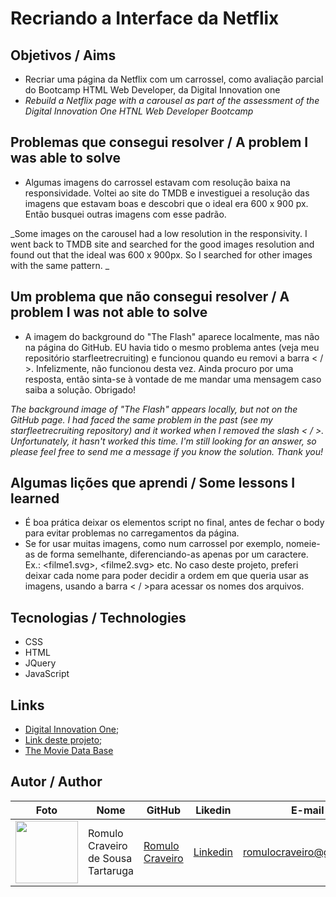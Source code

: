 # Recriando a Interface da Netflix

## Objetivos / Aims

* Recriar uma página da Netflix com um carrossel, como avaliação parcial do Bootcamp HTML Web Developer, da Digital Innovation one
* <i> Rebuild a Netflix page with a carousel as part of the assessment of the Digital Innovation One HTNL Web Developer Bootcamp</i>

## Problemas que consegui resolver / A problem I was able to solve

* Algumas imagens do carrossel estavam com resolução baixa na responsividade. Voltei ao site do TMDB e investiguei a resolução das imagens que estavam boas e descobri que o ideal era 600 x 900 px. Então busquei outras imagens com esse padrão.

_Some images on the carousel had a low resolution in the responsivity. I went back to TMDB site and searched for the good images resolution and found out that the ideal was 600 x 900px. So I searched for other images with the same pattern. _

## Um problema que não consegui resolver / A problem I was not able to solve

* A imagem do background do "The Flash" aparece localmente, mas não na página do GitHub. EU havia tido o mesmo problema antes (veja meu repositório starfleetrecruiting) e funcionou quando eu removi a barra < / >. Infelizmente, não funcionou desta vez. Ainda procuro por uma resposta, então sinta-se à vontade de me mandar uma mensagem caso saiba a solução. Obrigado!

_The background image of "The Flash" appears locally, but not on the GitHub page. I had faced the same problem in the past (see my starfleetrecruiting repository) and it worked when I removed the slash < / >. Unfortunately, it hasn't worked this time. I'm still looking for an answer, so please feel free to send me a message if you know the solution. Thank you!_

## Algumas lições que aprendi / Some lessons I learned

* É boa prática deixar os elementos script no final, antes de fechar o body para evitar problemas no carregamentos da página. 
* Se for usar muitas imagens, como num carrossel por exemplo, nomeie-as de forma semelhante, diferenciando-as apenas por um caractere. Ex.: <filme1.svg>, <filme2.svg> etc. No caso deste projeto, preferi deixar cada nome para poder decidir a ordem em que queria usar as imagens, usando a barra < / >para acessar os nomes dos arquivos.

## Tecnologias / Technologies

* CSS
* HTML
* JQuery
* JavaScript

## Links 

* [Digital Innovation One](https://digitalinnovation.one/);
* [Link deste projeto](https://romulocraveiro.github.io/recriando-netflix/);
* [The Movie Data Base](https://www.themoviedb.org/)

## Autor / Author

| Foto                                                   | Nome                               | GitHub                                               | Likedin                                                 | E-mail                   |
| ------------------------------------------------------ | ---------------------------------- | ---------------------------------------------------- | ------------------------------------------------------- | ------------------------ |
| <img src="./img/instagram-profile.jpeg" width="100px"> | Romulo Craveiro de Sousa Tartaruga | [Romulo Craveiro](https://github.com/romulocraveiro) | [Linkedin](https://www.linkedin.com/in/romulocraveiro/) | romulocraveiro@gmail.com |